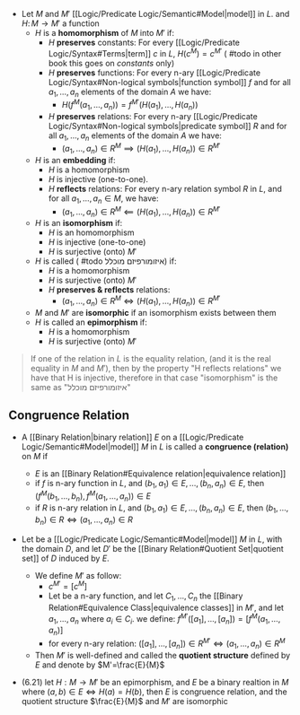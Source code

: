 
- Let $M$ and $M'$ [[Logic/Predicate Logic/Semantic#Model|model]] in $L$. and $H\colon M\to M'$ a function
	- $H$ is a **homomorphism** of $M$ into $M'$ if:
		-  $H$ **preserves** constants: For every [[Logic/Predicate Logic/Syntax#Terms|term]] $c$ in $L$, $H(c^M)=c^{M'}$ ( #todo in other book this goes on *constants* only)
		-  $H$ **preserves** functions: For every n-ary [[Logic/Predicate Logic/Syntax#Non-logical symbols|function symbol]] $f$ and for all $a_{1},\dots,a_{n}$ elements of the domain $A$ we have: 
			- $H(f^M(a_{1},\dots,a_{n}))=f^{M'}(H(a_{1}),\dots,H(a_{n}))$
		- $H$ **preserves** relations: For every n-ary [[Logic/Predicate Logic/Syntax#Non-logical symbols|predicate symbol]] $R$ and for all $a_{1},\dots,a_{n}$ elements of the domain $A$ we have:
			- $(a_{1},\dots,a_{n}) \in R^{M}\implies (H(a_{1}),\dots,H(a_{n}))\in R^{M'}$
	- $H$ is an **embedding** if:
		- $H$ is a homomorphism 
		- $H$ is injective (one-to-one).
		- $H$ **reflects** relations: For every n-ary relation symbol $R$ in $L$, and for all $a_1,\dots,a_n\in M$, we have: 
			- $(a_1,\dots,a_n)\in R^{M} \impliedby  (H(a_1),\dots,H(a_n))\in R^{M'}$
	- $H$ is an **isomorphism** if:
		- $H$ is an homomorphism
		- $H$ is injective (one-to-one)
		- $H$ is surjective (onto) $M'$
	- $H$ is called ( #todo איזומורפיזם מוכלל) if: 
		- $H$ is a homomorphism
		- $H$ is surjective (onto) $M'$
		-  $H$ **preserves & reflects** relations: 
			- $(a_{1},\dots,a_{n})\in R^{M}\iff (H(a_{1}),\dots,H(a_{n}))\in R^{M'}$
	- $M$ and $M'$ are **isomorphic** if an isomorphism exists between them
	- $H$ is called an **epimorphism** if:
		- $H$ is a homomorphism
		- $H$ is surjective (onto) $M'$



> If one of the relation in $L$ is the equality relation, (and it is the real equality in $M$ and $M'$), then by the property "H reflects relations" we have that H is injective, therefore in that case "isomorphism" is the same as "איזומורפיזם מוכלל"


## Congruence Relation

- A [[Binary Relation|binary relation]] $E$ on a [[Logic/Predicate Logic/Semantic#Model|model]] $M$ in $L$ is called a **congruence (relation)** on $M$ if
	- $E$ is an [[Binary Relation#Equivalence relation|equivalence relation]]
	- if $f$ is n-ary function in $L$, and $(b_{1},a_{1})\in E,\dots,(b_{n},a_{n}) \in E$, then $(f^{M}(b_{1},\dots,b_{n}),f^{M}(a_{1},\dots,a_{n}))\in E$
	- if $R$ is n-ary relation in $L$, and $(b_{1},a_{1})\in E,\dots ,(b_{n},a_{n})\in E$, then $(b_{1},\dots,b_{n})\in{R}\iff (a_{1},\dots,a_{n})\in {R}$

- Let be a [[Logic/Predicate Logic/Semantic#Model|model]] $M$ in $L$, with the domain $D$, and let $D'$ be the [[Binary Relation#Quotient Set|quotient set]] of $D$ induced by $E$.
	- We define $M'$ as follow:
		- $c^{M'}=[c^M]$
		- Let be a n-ary function, and let $C_{1},\dots,C_{n}$ the [[Binary Relation#Equivalence Class|equivalence classes]] in $M'$, and let $a_{1},\dots,a_{n}$ where $a_{i}\in C_{i}$. we define: $f^{M'}([a_{1}],\dots ,[a_{n}])=[f^{M}(a_{1},\dots ,a_{n})]$
		- for every n-ary relation: $([a_{1}],\dots,[a_{n}])\in R^{M'}\iff(a_{1},\dots,a_{n})\in R^M$
	- Then $M'$ is well-defined and called the **quotient structure** defined by $E$ and denote by $M'=\frac{E}{M}$


- (6.21) let $H:M\to M'$ be an epimorphism, and $E$ be a binary realtion in $M$ where $(a,b)\in E \iff H(a)=H(b)$, then $E$ is congruence relation, and the quotient structure $\frac{E}{M}$ and $M'$ are isomorphic 